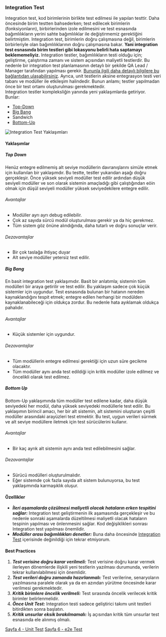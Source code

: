 ### Integration Test
Integration test, kod birimlerinin birlikte test edilmesi ile yapılan testtir. Daha öncesinde birim testten bahsederken; test edilecek birimlerin (fonksiyonların), birbirlerinden izole edilmesini ve test esnasında bağımlılıkların yerini sahte bağımlılıklar ile değiştirmemiz gerektiğini belirtmiştim. Integration test, birimlerin doğru çalışmasına değil, birimlerin birbirleriyle olan bağımlılıklarının doğru çalışmasına bakar. **Yani integration test esnasında birim testleri gibi lokasyonu belirli hata saptamayı beklememeliyiz.** Integration testler, bağımlılıkların testi olduğu için; geliştirme, çalıştırma zamanı ve sistem açısından maliyetli testlerdir. Bu nedenle bir integration test planlamasının detaylı bir şekilde QA Lead / Manager tarafından yapılması gerekir. [Bununla ilgili daha detaylı bilgilere bu bağlantıdan ulaşabilirsiniz](https://www.softwaretestinghelp.com/how-to-write-test-plan-document-software-testing-training-day3/). Ayrıca, unit testlerin aksine entegrasyon testi veri tabanı ve modüller ile etkileşim halindedir. Bunun anlamı; testler yapılmadan önce bir test ortamı oluşturulması gerekmektedir.  
Integration testler kompleksliğin yanında yeni yaklaşımlarda getiriyor. Bunlar:
- [Top-Down](#top-down)
- [Big Bang](#big-bang)
- Sandwich
- [Bottom-Up](#bottom-up)

![Integration Test Yaklaşımları](https://fortegrp.com/wp-content/uploads/2020/10/diagram-768x436.jpg)

#### Yaklaşımlar

##### Top Down

Henüz entegre edilmemiş alt seviye modüllerin davranışlarını simüle etmek için kullanılan bir yaklaşımdır. Bu testte, testler yukarıdan aşağı doğru gerçekleşir. Önce yüksek seviyeli modüller test edilir ardından düşük seviyeli modüller ve son olarak sistemin amaçladığı gibi çalıştığından eöin olmak için düşül seviyeli modüller yüksek seviyedekilere entegre edilir.

###### Avantajlar

- Modüller ayrı ayrı debug edilebilir.
- Çok az sayıda sürcü modül oluşturulması gerekir ya da hiç gerekmez.
- Tüm sistem göz önüne alındığında, daha tutarlı ve doğru sonuçlar verir.

###### Dezavantajlar

- Bir çok taslağa ihtiyaç duyar
- Alt seviye modüller yetersiz test edilir.

##### Big Bang

En basit integration test yaklaşımıdır. Basit bir anlatımla; sistemin tüm modülleri bir araya getirilir ve test edilir. Bu yaklaşım sadece çok küçük sistemler için uygundur. Test esnasında bulunan bir hatanın nereden kaynaklandığını tespit etmek; entegre edilen herhangi bir modülden kaynaklanabileceği için oldukça zordur. Bu nedenle hata ayıklamak oldukça pahalıdır.

###### Avantajlar

- Küçük sistemler için uygundur.

###### Dezavantajlar

- Tüm modüllerin entegre edilmesi gerektiği için uzun süre gecikme olacaktır.
- Tüm modüller aynı anda test edildiği için kritik modüller izole edilmez ve öncelikli olarak test edilmez.

##### Bottom Up

Bottom-Up yaklaşımında tüm modüller test edilene kadar, daha düşük seviyedeki her modül, daha yüksek seviyedeki modüllerle test edilir. Bu yaklaşımın birincil amacı, her bir alt sistemin, alt sistemini oluşturan çeşitli modüller arasındaki arayüzleri test etmektir. Bu test, uygun verileri sürmek ve alt seviye modüllere iletmek için test sürücülerini kullanır.

###### Avantajlar

- Bir kaç ayrık alt sistemin aynı anda test edilebilmesini sağlar.

###### Dezavantajlar

- Sürücü modülleri oluşturulmalıdır.
- Eğer sistemde çok fazla sayıda alt sistem bulunuyorsa, bu test yaklaşımında karmaşıklık oluşur.

#### Özellikler

- ***İleri aşamalarda çözülmesi maliyetli olacak hataların erken tespitini sağlar:*** Integration test geliştirmenin ilk aşamasında gerçekleşir ve bu nedenle sonraki aşamalarda düzeltilmesi maliyetli olacak hataların tespinin yapılması ve önlenmesini sağlar. Kod değişiklikleri sonrası Integration test yapılması önemlidir.
- ***Modüller arası bağımlılıkları denetler:*** Buna daha öncesinde [Integration Test](#integration-test) içerisinde değinildiği için tekrar etmiyorum.

#### Best Practices

1. ***Test verisine doğru karar verilmeli:*** Test verisine doğru karar vermek ilerleyen dönemlerde ilişkili yeni testlerin yazılması durumunda, verilerin tekrar kullanılabilmesi için önemlidir.
2. ***Test verileri doğru zamanda hazırlanmalı:*** Test verilerine, senaryoların yazılmasına paralele olarak ya da en azından yürütme öncesinde karar verilmesi gerekmektedir.
3. ***Kritik birimlere öncelik verilmeli:*** Test sırasında öncelik verilecek kritik birimler belirlenmelidir.
4. ***Önce Unit Test:*** Integration testi sadece geliştirici takımı unit testleri bitirdikten sonra başlatın.
5. ***Kritik unsurlar eksik bırakılmamalı:*** İş açısından kritik tüm unsurlar test esnasında ele alınmış olmalı.
  

[Sayfa 4 - Unit Test](./UNIT-TEST.md)
[Sayfa 6 - e2e Test](./E2E-TEST.md)